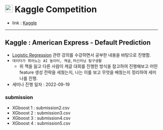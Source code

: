 # <img src="https://symbols.getvecta.com/stencil_86/5_kaggle-icon.c9fc72341a.svg" title = "kaggle" height = "25px" width = "25px"> Kaggle Competition
- link : [Kaggle](https://www.kaggle.com/competitions/amex-default-prediction)

---

## Kaggle : American Express - Default Prediction
- [Logistic Regression](https://github.com/yongchoooon/TIL/tree/main/ML/Logistic_Regression) 관련 강의를 수강하면서 공부한 내용을 바탕으로 진행함.
- `데이터가 뛰어노는 AI 놀이터, 캐글`, `머신러닝 탐구생활`
  - 위 책을 잃고 다른 사람이 캐글 대회를 진행한 방식을 참고하여 진행해보고 어떤 feature 생성 전략을 세웠는지, 나는 이를 보고 무엇을 배웠는지 정리하여 세미나를 진행.
- 세미나 진행 일자 : 2022-09-19

### submission
- XGboost 1 : submission2.csv
- XGboost 2 : submission3.csv
- XGboost 3 : submission4.csv
- XGboost 4 : submission5.csv